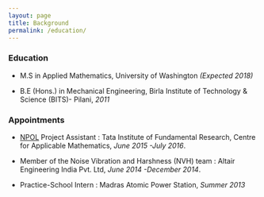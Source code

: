 ```yaml
---
layout: page
title: Background
permalink: /education/
---
```


### Education


* M.S in Applied Mathematics, University of Washington *(Expected 2018)*

* B.E (Hons.) in Mechanical Engineering, Birla Institute of Technology & Science (BITS)- Pilani, *2011*

### Appointments



*   [NPOL](https://www.drdo.gov.in/drdo/labs1/NPOL/English/indexnew.jsp?pg=about-lab.jsp) Project Assistant
: Tata Institute of Fundamental Research, Centre for Applicable Mathematics, *June 2015 -July 2016*.

  *   Member of the Noise Vibration and Harshness (NVH) team
  : Altair Engineering India Pvt. Ltd, *June 2014 -December 2014*.

*   Practice-School Intern
: Madras Atomic Power Station, *Summer 2013*
